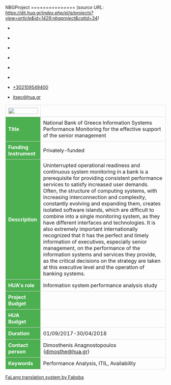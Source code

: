 NBGProject
===============    *(source URL: https://dit.hua.gr/index.php/el/a/projects?view=article&id=1429:nbgproject&catid=34)*

*   [](https://www.facebook.com/ditharokopio)
*   [](https://www.youtube.com/channel/UCEHkYirpXF1nSLxDCrfDZ4A)
*   [](https://www.linkedin.com/company/77699385)
*   [](https://www.instagram.com/dithua)

*   [](https://dit.hua.gr/index.php/el/a/projects)
*   [](https://dit.hua.gr/index.php/en/research/projects)

*   [+302109549400](tel:+302109549400)
*   [itsec@hua.gr](mailto:itsec@hua.gr)

<table style="border-collapse: collapse; width: 100%;"><tbody><tr><td style="border: 1px solid #ddd; padding: 8px;"><img style="display:block; width:100%; height:auto;" src="/images/hua-200.png"></td><td style="border: 1px solid #ddd; padding: 8px;"><a target="_blank" href="/"></a></td></tr><tr><th style="padding-top: 12px; padding-bottom: 12px; text-align: left; background-color: #4caf50; color: white; border: 1px solid #ddd; padding: 8px;">Title</th><td style="border: 1px solid #ddd; padding: 8px;">National Bank of Greece Information Systems Performance Monitoring for the effective support of the senior management</td></tr><tr><th style="padding-top: 12px; padding-bottom: 12px; text-align: left; background-color: #4caf50; color: white; border: 1px solid #ddd; padding: 8px;">Funding Instrument</th><td style="border: 1px solid #ddd; padding: 8px;">Privately-funded</td></tr><tr><th style="padding-top: 12px; padding-bottom: 12px; text-align: left; background-color: #4caf50; color: white; border: 1px solid #ddd; padding: 8px;">Description</th><td style="border: 1px solid #ddd; padding: 8px;">Uninterrupted operational readiness and continuous system monitoring in a bank is a prerequisite for providing consistent performance services to satisfy increased user demands. Often, the structure of computing systems, with increasing interconnection and complexity, constantly evolving and expanding them, creates isolated software islands, which are difficult to combine into a single monitoring system, as they have different interfaces and technologies. It is also extremely important internationally recognized that it has the perfect and timely information of executives, especially senior management, on the performance of the information systems and services they provide, as the critical decisions on the strategy are taken at this executive level and the operation of banking systems.</td></tr><tr><th style="padding-top: 12px; padding-bottom: 12px; text-align: left; background-color: #4caf50; color: white; border: 1px solid #ddd; padding: 8px;">HUA's role</th><td style="border: 1px solid #ddd; padding: 8px;">Information system performance analysis study</td></tr><tr><th style="padding-top: 12px; padding-bottom: 12px; text-align: left; background-color: #4caf50; color: white; border: 1px solid #ddd; padding: 8px;">Project Budget</th><td style="border: 1px solid #ddd; padding: 8px;"></td></tr><tr><th style="padding-top: 12px; padding-bottom: 12px; text-align: left; background-color: #4caf50; color: white; border: 1px solid #ddd; padding: 8px;">HUA Budget</th><td style="border: 1px solid #ddd; padding: 8px;"></td></tr><tr><th style="padding-top: 12px; padding-bottom: 12px; text-align: left; background-color: #4caf50; color: white; border: 1px solid #ddd; padding: 8px;">Duration</th><td style="border: 1px solid #ddd; padding: 8px;">01/09/2017-30/04/2018</td></tr><tr><th style="padding-top: 12px; padding-bottom: 12px; text-align: left; background-color: #4caf50; color: white; border: 1px solid #ddd; padding: 8px;">Contact person</th><td style="border: 1px solid #ddd; padding: 8px;">Dimosthenis Anagnostopoulos (<joomla-hidden-mail is-link="1" is-email="1" first="ZGltb3N0aGU=" last="aHVhLmdy" text="ZGltb3N0aGVAaHVhLmdy" base=""><a href="mailto:dimosthe@hua.gr" base="">dimosthe@hua.gr</a></joomla-hidden-mail>)</td></tr><tr><th style="padding-top: 12px; padding-bottom: 12px; text-align: left; background-color: #4caf50; color: white; border: 1px solid #ddd; padding: 8px;">Keywords</th><td style="border: 1px solid #ddd; padding: 8px;">Performance Analysis, ITIL, Availability</td></tr></tbody></table>

[FaLang translation system by Faboba](http://www.faboba.com/ "Faboba : Création de composantJoomla")

[](https://dit.hua.gr/index.php/el/a/projects?view=article&id=1429:nbgproject&catid=34#)
